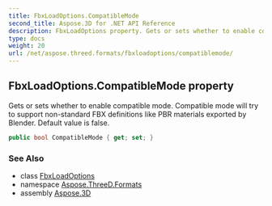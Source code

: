 ```yaml
---
title: FbxLoadOptions.CompatibleMode
second_title: Aspose.3D for .NET API Reference
description: FbxLoadOptions property. Gets or sets whether to enable compatible mode. Compatible mode will try to support nonstandard FBX definitions like PBR materials exported by Blender. Default value is false
type: docs
weight: 20
url: /net/aspose.threed.formats/fbxloadoptions/compatiblemode/
---
```

## FbxLoadOptions.CompatibleMode property

Gets or sets whether to enable compatible mode. Compatible mode will try to support non-standard FBX definitions like PBR materials exported by Blender. Default value is false.

```csharp
public bool CompatibleMode { get; set; }
```

### See Also

* class [FbxLoadOptions](../)
* namespace [Aspose.ThreeD.Formats](../../../aspose.threed.formats/)
* assembly [Aspose.3D](../../../)


